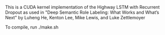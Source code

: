 This is a CUDA kernel implementation of the Highway LSTM with Recurrent Dropout as used in "Deep Semantic Role Labeling: What Works and What’s Next" by Luheng He, Kenton Lee, Mike Lewis, and Luke Zettlemoyer

To compile, run ./make.sh
